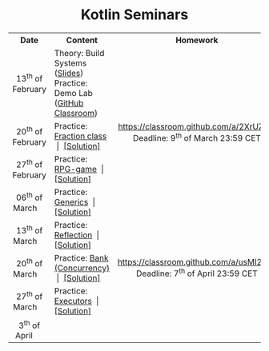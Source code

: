 <h1 align="center">Kotlin Seminars</h1>

<table>
	<tr>
		<th width="150000px">Date</th>
		<th width="600000px">Content</th>
		<th width="400000px">Homework</th>
	</tr>
	<tr>
		<td align="center">13<sup>th</sup> of February</td>
		<td>
			Theory: Build Systems (<a href="assets/Kotlin — Build Systems.pdf?raw=true">Slides</a>)
			<br>
			Practice: Demo Lab (<a href="https://classroom.github.com/a/q0cc6uY7">GitHub Classroom</a>)
		</td>
		<td align="center" rowspan="4">
			<a href="https://classroom.github.com/a/2XrUZaIK">https://classroom.github.com/a/2XrUZaIK</a>
			<br>
			Deadline: 9<sup>th</sup> of March 23:59 CET
		</td>
	</tr>
	<tr>
		<td align="center">20<sup>th</sup> of February</td>
		<td>Practice: <a href="seminar-02">Fraction class</a> &nbsp;|&nbsp; <a href="seminar-02-solution">[Solution]</a></td>
	</tr>
	<tr>
		<td align="center">27<sup>th</sup> of February</td>
		<td>Practice: <a href="seminar-03">RPG-game<a> &nbsp;|&nbsp; <a href="seminar-03-solution">[Solution]</a></td>
	</tr>
	<tr>
		<td align="center">06<sup>th</sup> of March &nbsp;&nbsp;&nbsp;</td>
		<td>Practice: <a href="seminar-04">Generics</a> &nbsp;|&nbsp; <a href="seminar-04-solution">[Solution]</a></td>
	</tr>
	<tr>
		<td align="center">13<sup>th</sup> of March &nbsp;&nbsp;&nbsp;</td>
		<td>Practice: <a href="seminar-05">Reflection</a> &nbsp;|&nbsp; <a href="seminar-05-solution">[Solution]</a></td>
		<td align="center" rowspan="3">
			<a href="https://classroom.github.com/a/usMI2_X2">https://classroom.github.com/a/usMI2_X2</a>
			<br>
			Deadline: 7<sup>th</sup> of April 23:59 CET
		</td>
	</tr>
	<tr>
		<td align="center">20<sup>th</sup> of March &nbsp;&nbsp;&nbsp;</td>
		<td>Practice: <a href="seminar-06">Bank (Concurrency)</a> &nbsp;|&nbsp; <a href="seminar-06-solution">[Solution]</a></td>
	</tr>
	<tr>
		<td align="center">27<sup>th</sup> of March &nbsp;&nbsp;&nbsp;</td>
		<td>Practice: <a href="seminar-07">Executors</a> &nbsp;|&nbsp; <a href="seminar-07-solution">[Solution]</a></td>
	</tr>
	<tr>
		<td align="center">3<sup>th</sup> of April &nbsp;&nbsp;&nbsp;&nbsp;</td>
		<td></td>
	</tr>
</table>

